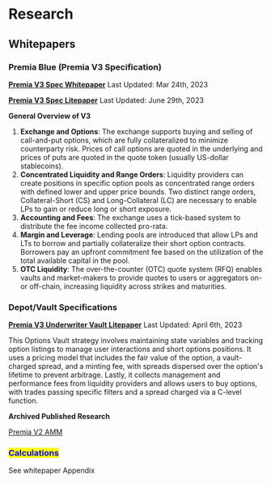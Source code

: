 # Research

## Whitepapers

### **Premia Blue (Premia V3 Specification)**

[**Premia V3 Spec Whitepaper**](https://premia.blue/v3.pdf) Last Updated: Mar 24th, 2023

[**Premia V3 Spec Litepaper**](https://files.gitbook.com/v0/b/gitbook-x-prod.appspot.com/o/spaces%2FyZYDiwOkAUTz3OWc6dGF%2Fuploads%2FnaOYYZd07KWBGSijLHXp%2Flitepaper\_distribute.pdf?alt=media\&token=e43b7e07-4406-4491-862c-cf3b795ea952) Last Updated: June 29th, 2023&#x20;

**General Overview of V3**

1. **Exchange and Options**: The exchange supports buying and selling of call-and-put options, which are fully collateralized to minimize counterparty risk. Prices of call options are quoted in the underlying and prices of puts are quoted in the quote token (usually US-dollar stablecoins).
2. **Concentrated Liquidity and Range Orders**: Liquidity providers can create positions in specific option pools as concentrated range orders with defined lower and upper price bounds. Two distinct range orders, Collateral-Short (CS) and Long-Collateral (LC) are necessary to enable LPs to gain or reduce long or short exposure.
3. **Accounting and Fees**: The exchange uses a tick-based system to distribute the fee income collected pro-rata.
4. **Margin and Leverage**: Lending pools are introduced that allow LPs and LTs to borrow and partially collateralize their short option contracts. Borrowers pay an upfront commitment fee based on the utilization of the total available capital in the pool.
5. **OTC Liquidity**: The over-the-counter (OTC) quote system (RFQ) enables vaults and market-makers to provide quotes to users or aggregators on- or off-chain, increasing liquidity across strikes and maturities.



### **Depot/Vault Specifications**

[**Premia V3 Underwriter Vault Litepaper**](https://files.gitbook.com/v0/b/gitbook-x-prod.appspot.com/o/spaces%2FyZYDiwOkAUTz3OWc6dGF%2Fuploads%2FObM8YHOOU3SFa1q6lmPp%2Funderwritervault\_documentation.pdf?alt=media\&token=6f1c9fac-896a-471b-85b2-bc5c0cc7ff6c) Last Updated: April 6th, 2023&#x20;

This Options Vault strategy involves maintaining state variables and tracking option listings to manage user interactions and short options positions. It uses a pricing model that includes the fair value of the option, a vault-charged spread, and a minting fee, with spreads dispersed over the option's lifetime to prevent arbitrage. Lastly, it collects management and performance fees from liquidity providers and allows users to buy options, with trades passing specific filters and a spread charged via a C-level function.



**Archived Published Research**

[Premia V2 AMM](https://premia.finance/amm.pdf)

### <mark style="color:blue;">Calculations</mark>

See whitepaper Appendix
